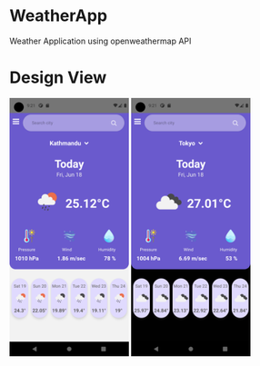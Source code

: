 # WeatherApp
Weather Application using openweathermap API

# Design View
<img src = "Weatherlight" width=210> <img src = "Weatherdark" width=210> 
